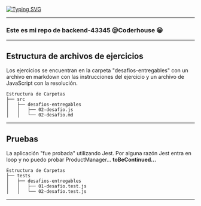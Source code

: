
[![Typing SVG](https://readme-typing-svg.demolab.com?font=Righteous&size=40&pause=1000&color=F71A92&vCenter=true&repeat=false&width=500&height=70&lines=Hola!+%F0%9F%91%8B+Soy+Fernanda)](https://git.io/typing-svg)

---
### Este es mi repo de backend-43345 @Coderhouse 😁

---

## Estructura de archivos de ejercicios

Los ejercicios se encuentran en la carpeta "desafios-entregables" con un archivo en markdown con las instrucciones del ejercicio y un archivo de JavaScript con la resolución.

```
Estructura de Carpetas
├── src
│   ├── desafios-entregables
│   │   ├── 02-desafio.js
│   │   └── 02-desafio.md
```
---

## Pruebas

La aplicación "fue probada" utilizando Jest. 
Por alguna razón Jest entra en loop y no puedo probar ProductManager... **toBeContinued...**

```
Estructura de Carpetas
├── tests
│   ├── desafios-entregables
│   │   ├── 01-desafio.test.js
│   │   └── 02-desafio.test.js
```
---